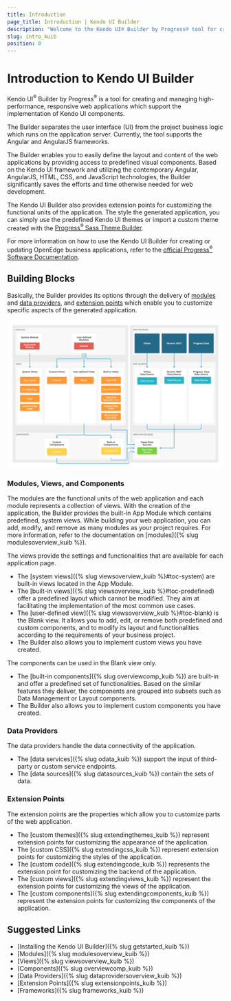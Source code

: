 ```yaml
---
title: Introduction
page_title: Introduction | Kendo UI Builder
description: "Welcome to the Kendo UI® Builder by Progress® tool for creating and managing Angular and AngularJS-based web applications."
slug: intro_kuib
position: 0
---
```


# Introduction to Kendo UI Builder

Kendo UI<sup>®</sup> Builder by Progress<sup>®</sup> is a tool for creating and managing high-performance, responsive web applications which support the implementation of Kendo UI components.

The Builder separates the user interface (UI) from the project business logic which runs on the application server. Currently, the tool supports the Angular and AngularJS frameworks.

The Builder enables you to easily define the layout and content of the web applications by providing access to predefined visual components. Based on the Kendo UI framework and utilizing the contemporary Angular, AngularJS, HTML, CSS, and JavaScript technologies, the Builder significantly saves the efforts and time otherwise needed for web development.

The Kendo UI Builder also provides extension points for customizing the functional units of the application. The style the generated application, you can simply use the predefined Kendo UI themes or import a custom theme created with the [Progress<sup>®</sup> Sass Theme Builder](http://themebuilder.telerik.com/).

For more information on how to use the Kendo UI Builder for creating or updating OpenEdge business applications, refer to the [official Progress<sup>®</sup> Software Documentation](https://www.progress.com/documentation/kendo-ui-builder).  

## Building Blocks

Basically, the Builder provides its options through the delivery of [modules](#toc-modules) and [data providers](#toc-data-providers), and [extension points](#toc-extension-points) which enable you to customize specific aspects of the generated application.

<img src="images/building_blocks_intro_kuib.png" class="img-responsive" alt="The Building Blocks of the Kendo UI Builder"/>

### Modules, Views, and Components

The modules are the functional units of the web application and each module represents a collection of views. With the creation of the application, the Builder provides the built-in App Module which contains predefined, system views. While building your web application, you can add, modify, and remove as many modules as your project requires. For more information, refer to the documentation on [modules]({% slug modulesoverview_kuib %}).

The views provide the settings and functionalities that are available for each application page.
* The [system views]({% slug viewsoverview_kuib %}#toc-system) are built-in views located in the App Module.
* The [built-in views]({% slug viewsoverview_kuib %}#toc-predefined) offer a predefined layout which cannot be modified. They aim at facilitating the implementation of the most common use cases.
* The [user-defined view]({% slug viewsoverview_kuib %}#toc-blank) is the Blank view. It allows you to add, edit, or remove both predefined and custom components, and to modify its layout and functionalities according to the requirements of your business project.  
* The Builder also allows you to implement custom views you have created.   

The components can be used in the Blank view only.  
* The [built-in components]({% slug overviewcomp_kuib %}) are built-in and offer a predefined set of functionalities. Based on the similar features they deliver, the components are grouped into subsets such as Data Management or Layout components.
* The Builder also allows you to implement custom components you have created.   

### Data Providers

The data providers handle the data connectivity of the application.
* The [data services]({% slug odata_kuib %}) support the input of third-party or custom service endpoints.
* The [data sources]({% slug datasources_kuib %}) contain the sets of data.

### Extension Points

The extension points are the properties which allow you to customize parts of the web application.
* The [custom themes]({% slug extendingthemes_kuib %}) represent extension points for customizing the appearance of the application.  
* The [custom CSS]({% slug extendingcss_kuib %}) represent extension points for customizing the styles of the application.
* The [custom code]({% slug extendingcode_kuib %}) represents the extension point for customizing the backend of the application.  
* The [custom views]({% slug extendingviews_kuib %}) represent the extension points for customizing the views of the application.
* The [custom components]({% slug extendingcomponents_kuib %}) represent the extension points for customizing the components of the application.

## Suggested Links

* [Installing the Kendo UI Builder]({% slug getstarted_kuib %})
* [Modules]({% slug modulesoverview_kuib %})
* [Views]({% slug viewsoverview_kuib %})
* [Components]({% slug overviewcomp_kuib %})
* [Data Providers]({% slug dataprovidersoverview_kuib %})
* [Extension Points]({% slug extensionpoints_kuib %})
* [Frameworks]({% slug frameworks_kuib %})

